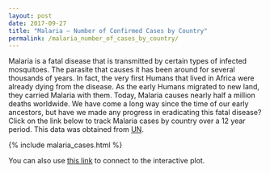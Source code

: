 ```yaml
---
layout: post
date: 2017-09-27
title: "Malaria – Number of Confirmed Cases by Country"
permalink: /malaria_number_of_cases_by_country/
---
```


Malaria is a fatal disease that is transmitted by certain types of infected mosquitoes. The parasite that causes it has been around for several thousands of years. In fact, the very first Humans that lived in Africa were already dying from the disease. As the early Humans migrated to new land, they carried Malaria with them. Today, Malaria causes nearly half a million deaths worldwide. We have come a long way since the time of our early ancestors, but have we made any progress in eradicating this fatal disease?
Click on the link below to track Malaria cases by country over a 12 year period. This data was obtained from [UN][un-link].

{% include malaria_cases.html %}

You can also use [this link][app-link] to connect to the interactive plot.


[un-link]: http://data.un.org/
[app-link]: http://34.212.74.158:3459/
